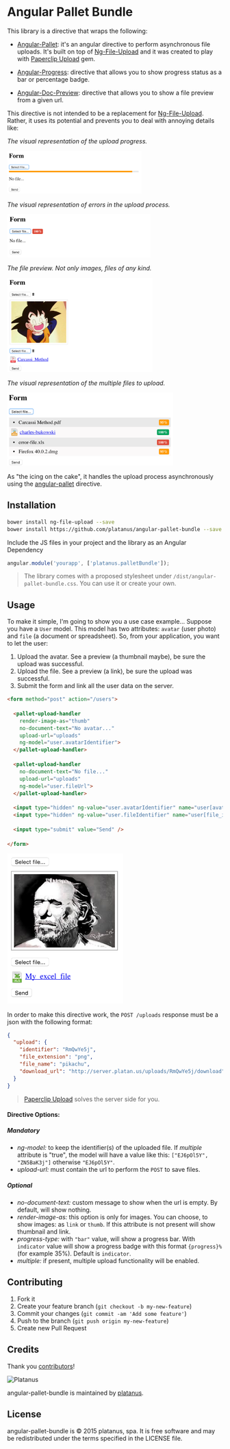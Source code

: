 # Angular Pallet Bundle

This library is a directive that wraps the following:

* [Angular-Pallet](https://github.com/platanus/angular-pallet/blob/v2.0.0/README.md): it's an angular directive to perform asynchronous file uploads. It's built on top of [Ng-File-Upload](https://github.com/danialfarid/ng-file-upload) and it was created to play with [Paperclip Upload](https://github.com/platanus/paperclip_upload) gem.

* [Angular-Progress](https://github.com/platanus/angular-progress): directive that allows you to show progress status as a bar or percentage badge.

* [Angular-Doc-Preview](https://github.com/platanus/angular-doc-preview): directive that allows you to show a file preview from a given url.

This directive is not intended to be a replacement for [Ng-File-Upload](https://github.com/danialfarid/ng-file-upload). Rather, it uses its potential and prevents you to deal with annoying details like:

*The visual representation of the upload progress.*

<img src="./docs/images/progress.png" height="100" />

*The visual representation of errors in the upload process.*

<img src="./docs/images/error.png" height="100" />

*The file preview. Not only images, files of any kind.*

<img src="./docs/images/preview.png" height="220" />

*The visual representation of the multiple files to upload.*

<img src="./docs/images/multiple.png" height="170" />

As "the icing on the cake", it handles the upload process asynchronously using the [angular-pallet](https://github.com/platanus/angular-pallet/blob/v2.0.0/README.md) directive.

## Installation

```bash
bower install ng-file-upload --save
bower install https://github.com/platanus/angular-pallet-bundle --save
```

Include the JS files in your project and the library as an Angular Dependency

```javascript
angular.module('yourapp', ['platanus.palletBundle']);
```

> The library comes with a proposed stylesheet under `/dist/angular-pallet-bundle.css`. You can use it or
> create your own.

## Usage

To make it simple, I'm going to show you a use case example...
Suppose you have a `User` model. This model has two attributes: `avatar` (user photo) and `file` (a document or spreadsheet). So, from your application, you want to let the user:

1. Upload the avatar. See a preview (a thumbnail maybe), be sure the upload was successful.
2. Upload the  file. See a preview (a link), be sure the upload was successful.
3. Submit the form and link all the user data on the server.

```html
<form method="post" action="/users">

  <pallet-upload-handler
    render-image-as="thumb"
    no-document-text="No avatar..."
    upload-url="uploads"
    ng-model="user.avatarIdentifier">
  </pallet-upload-handler>

  <pallet-upload-handler
    no-document-text="No file..."
    upload-url="uploads"
    ng-model="user.fileUrl">
  </pallet-upload-handler>

  <input type="hidden" ng-value="user.avatarIdentifier" name="user[avatar_identifier]" />
  <input type="hidden" ng-value="user.fileIdentifier" name="user[file_identifier]" />

  <input type="submit" value="Send" />

</form>
```

<img src="./docs/images/use-case-example.png" height="350"/>

In order to make this directive work, the `POST /uploads` response must be a json with the following format:

```json
{
  "upload": {
    "identifier": "RmQwYe5j",
    "file_extension": "png",
    "file_name": "pikachu",
    "download_url": "http://server.platan.us/uploads/RmQwYe5j/download"
  }
}
```
> [Paperclip Upload](https://github.com/platanus/paperclip_upload) solves the server side for you.

#### Directive Options:

##### Mandatory

- *ng-model:* to keep the identifier(s) of the uploaded file. If *multiple* attribute is "true", the model will have a value like this: `["EJ6pOl5Y", "ZN5BaK3j"]` otherwise `"EJ6pOl5Y"`.
- *upload-url:* must contain the url to perform the `POST` to save files.

##### Optional

- *no-document-text:* custom message to show when the url is empty. By default, will show nothing.
- *render-image-as:* this option is only for images. You can choose, to show images: as `link` or `thumb`. If this attribute is not present will show thumbnail and link.
- *progress-type:* with `"bar"` value, will show a progress bar. With `indicator` value will show a progress badge with this format `{progress}%` (for example 35%). Default is `indicator`.
- *multiple:* if present, multiple upload functionality will be enabled.

## Contributing

1. Fork it
2. Create your feature branch (`git checkout -b my-new-feature`)
3. Commit your changes (`git commit -am 'Add some feature'`)
4. Push to the branch (`git push origin my-new-feature`)
5. Create new Pull Request

## Credits

Thank you [contributors](https://github.com/platanus/angular-pallet-bundle/graphs/contributors)!

<img src="http://platan.us/gravatar_with_text.png" alt="Platanus" width="250"/>

angular-pallet-bundle is maintained by [platanus](http://platan.us).

## License

angular-pallet-bundle is © 2015 platanus, spa. It is free software and may be redistributed under the terms specified in the LICENSE file.
